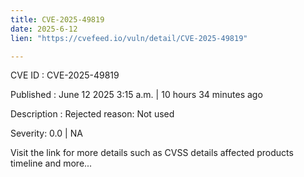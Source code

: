 ```yaml
---
title: CVE-2025-49819
date: 2025-6-12
lien: "https://cvefeed.io/vuln/detail/CVE-2025-49819"

---
```


CVE ID : CVE-2025-49819

Published :  June 12
2025
3:15 a.m. | 10 hours
34 minutes ago

Description : Rejected reason: Not used

Severity: 0.0 | NA

Visit the link for more details
such as CVSS details
affected products
timeline
and more...
